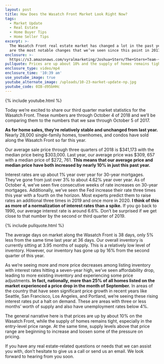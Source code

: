 ```yaml
---
layout: post
title: How Does the Wasatch Front Market Look Right Now?
tags:
  - Market Update
  - Real Estate
  - Home Buyer Tips
  - Home Seller Tips
excerpt: >-
  The Wasatch Front real estate market has changed a lot in the past year. Here
  are the most notable changes that we’ve seen since this point in 2017.
enclosure: >-
  https://s3.amazonaws.com/vyralmarketing/Joshua+Stern/The+Stern+Team-+How+Does+the+Wasatch+Front+Market+Look+Right+Now%253F.mp4
pullquote: Prices are up about 10% and the supply of homes remains tight.
enclosure_type: video/mp4
enclosure_time: '10:39 am'
use_youtube_image: true
youtube_alternate_image: /uploads/10-23-market-update-np.jpg
youtube_code: 0IB-d95bHHc
---
```


{% include youtube.html %}

Today we’re excited to share our third quarter market statistics for the Wasatch Front. These numbers are through October 4 of 2018 and we’ll be comparing them to the numbers that we saw through October 5 of 2017.

**As for home sales, they’re relatively stable and unchanged from last year.** Nearly 28,000 single-family homes, townhomes, and condos have sold along the Wasatch Front so far this year.

Our average sale price through three quarters of 2018 is $341,173 with the median price being $303,000. Last year, our average price was $309, 657 with a median price of $272, 761. **This means that our average price and median price have both increased by nearly 10% in just this past year.**

Interest rates are up about 1% year over year for 30-year mortgages. They’ve gone from just over 3% to about 4.62% year over year. As of October 4, we’ve seen five consecutive weeks of rate increases on 30-year mortgages. Additionally, we’ve seen the Fed increase their rate three times this year with a fourth on the horizon. Most experts predict them to raise rates an additional three times in 2019 and once more in 2020. **I think of this as more of a normalization of interest rates than a spike.** If you go back to 1990, our average interest rate is around 6.6%. Don’t be surprised if we get close to that number by the second or third quarter of 2019.&nbsp;

{% include pullquote.html %}

The average days on market along the Wasatch Front is 38 days, only 5% less from the same time last year at 36 days. Our overall inventory is currently sitting at 3.95 months of supply. This is a relatively low level of inventory. However, our inventory has gone up by 16% from the second quarter of this year.

As we’re seeing more and more price decreases among listing inventory with interest rates hitting a seven-year high, we’ve seen affordability drop, leading to more existing inventory and experiencing some price adjustments. **In fact, nationally, more than 25% of all homes listed on the market experienced a price drop in the month of September.** In areas of the country that have seen significant price growth in recent years like Seattle, San Francisco, Los Angeles, and Portland, we’re seeing these rising interest rates put a halt on demand. These are areas with three or less months’ worth of supply and also have unemployment rates below 4%.

The general narrative here is that prices are up by about 10% on the Wasatch Front, while the supply of homes remains tight, especially in the entry-level price range. At the same time, supply levels above that price range are beginning to increase and loosen some of the pressure on pricing.

If you have any real estate-related questions or needs that we can assist you with, don’t hesitate to give us a call or send us an email. We look forward to hearing from you soon.<br>&nbsp;

&nbsp;